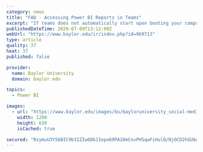 ```yaml
---
category: news
title: "FAQ - Accessing Power BI Reports in Teams"
excerpt: "If teams does not automatically start upon booting your computer, navigate to Microsoft Teams in the start menu. Navigate to Teams on the left-hand side. Click on the team name that you wish to view. Select the Channel in which the report is located. Users ..."
publishedDateTime: 2020-07-09T13:12:00Z
webUrl: "https://www.baylor.edu/ir/index.php?id=969713"
type: article
quality: 37
heat: 37
published: false

provider:
  name: Baylor University
  domain: baylor.edu

topics:
  - Power BI

images:
  - url: "https://www.baylor.edu/images/bu/bayloruniversity_social-media.png"
    width: 1200
    height: 630
    isCached: true

secured: "RzymuU3Y56BIC9b3IZIw6Db1Iepo69PA10mCnvPHSqwFiHulQ/NjOCD2hGU6AY4nIiTQyh15czhMOCGctfap+jwatex2JzYFIyjxFnfEfUKe30bRvUZ6plJvLcjZUYPrwmYx5sGrtOI+hLl+qKZfsI8uEdrZYo90uz9+ayx8tw+e3BEKGDhbWQqPfBV9dTNQtdtnO0N39iUgcyxqKVE0wVIS/qXFO1pb4aeKUgPsEE/8Gc9uJ1+0VTa84ZGZm8hgmaRYbMJ0q7CWMxvftN2MQRF67+dhNESzI1Z9ofmbhCxyUB3XygWjJG+PnpH7CMCrB+atnWIIUPjywZBM+v45lA==;f9M4UeulQLpAW8rRRd0AGw=="
---
```


